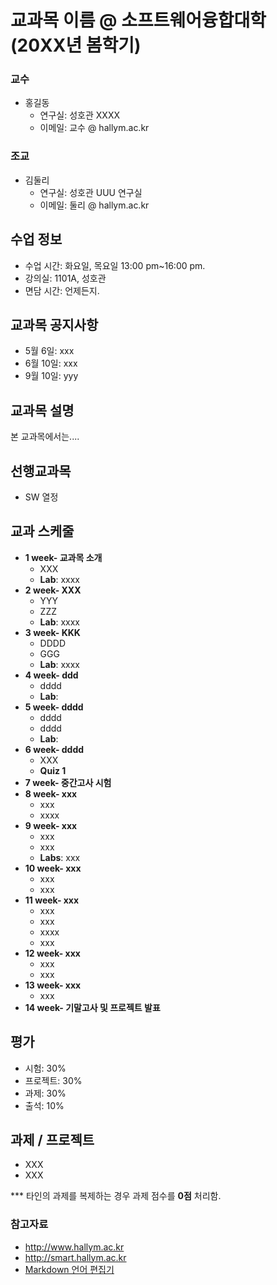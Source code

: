 # 교과목 이름 @ 소프트웨어융합대학 (20XX년 봄학기)

### 교수
* 홍길동
   * 연구실: 성호관 XXXX
   * 이메일: 교수 @ hallym.ac.kr
### 조교
* 김둘리
   * 연구실: 성호관 UUU 연구실
   * 이메일: 둘리 @ hallym.ac.kr

## 수업 정보
* 수업 시간: 화요일, 목요일 13:00 pm~16:00 pm.
* 강의실: 1101A, 성호관
* 면담 시간: 언제든지.

## 교과목 공지사항
* 5월 6일: xxx
* 6월 10일: xxx
* 9월 10일: yyy

## 교과목 설명

본 교과목에서는....

## 선행교과목

* SW 열정

## 교과 스케줄
* **1 week- 교과목 소개**
   * XXX 
   * **Lab**: xxxx
* **2 week- XXX**
   * YYY
   * ZZZ
   * **Lab**: xxxx
* **3 week- KKK**
   * DDDD
   * GGG
   * **Lab**: xxxx
* **4 week- ddd**
   * dddd
   * **Lab**:
* **5 week- dddd**
   * dddd
   * dddd
   * **Lab**:
* **6 week- dddd**
   * XXX 
   * **Quiz 1** 
* **7 week- 중간고사 시험**
* **8 week- xxx**
   * xxx
   * xxxx
* **9 week-  xxx**
   * xxx
   * xxx
   * **Labs**: xxx
* **10 week- xxx**
   * xxx
   * xxx
* **11 week-  xxx**
   * xxx
   * xxx
   * xxxx
   * xxx
* **12 week- xxx**
   * xxx
   * xxx
* **13 week- xxx**
   * xxx
* **14 week- 기말고사 및 프로젝트 발표**

## 평가
* 시험: 30%
* 프로젝트: 30%
* 과제: 30%
* 출석: 10%

## 과제 / 프로젝트
* XXX
* XXX

*** 타인의 과제를 복제하는 경우 과제 점수를 **0점** 처리함.


### 참고자료
* http://www.hallym.ac.kr
* http://smart.hallym.ac.kr
* [Markdown 언어 편집기](https://stackedit.io/app#)
